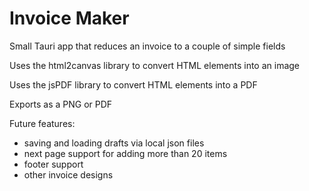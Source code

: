 # Invoice Maker

Small Tauri app that reduces an invoice to a couple of simple fields

Uses the html2canvas library to convert HTML elements into an image

Uses the jsPDF library to convert HTML elements into a PDF

Exports as a PNG or PDF

Future features:

- saving and loading drafts via local json files
- next page support for adding more than 20 items
- footer support
- other invoice designs